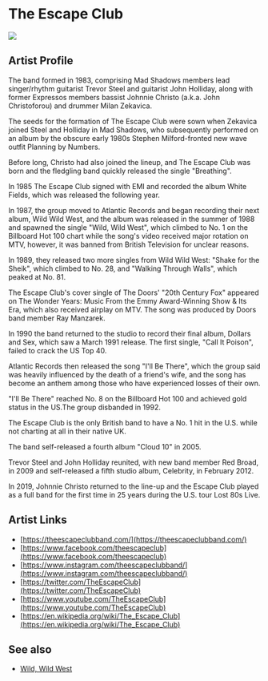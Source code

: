# The Escape Club

![](../../asssets/artists/The_Escape_Club.png)

## Artist Profile

The band formed in 1983, comprising Mad Shadows members lead singer/rhythm guitarist Trevor Steel and guitarist John Holliday, along with former Expressos members bassist Johnnie Christo (a.k.a. John Christoforou) and drummer Milan Zekavica. 

The seeds for the formation of The Escape Club were sown when Zekavica joined Steel and Holliday in Mad Shadows, who subsequently performed on an album by the obscure early 1980s Stephen Milford-fronted new wave outfit Planning by Numbers.

Before long, Christo had also joined the lineup, and The Escape Club was born and the fledgling band quickly released the single "Breathing".

In 1985 The Escape Club signed with EMI and recorded the album White Fields, which was released the following year. 

In 1987, the group moved to Atlantic Records and began recording their next album, Wild Wild West, and the album was released in the summer of 1988 and spawned the single "Wild, Wild West", which climbed to No. 1 on the Billboard Hot 100 chart while the song's video received major rotation on MTV, however, it was banned from British Television for unclear reasons.

In 1989, they released two more singles from Wild Wild West: "Shake for the Sheik", which climbed to No. 28, and "Walking Through Walls", which peaked at No. 81.

The Escape Club's cover single of The Doors' "20th Century Fox" appeared on The Wonder Years: Music From the Emmy Award-Winning Show & Its Era, which also received airplay on MTV. The song was produced by Doors band member Ray Manzarek.

In 1990 the band returned to the studio to record their final album, Dollars and Sex, which saw a March 1991 release. The first single, "Call It Poison", failed to crack the US Top 40. 

Atlantic Records then released the song "I'll Be There", which the group said was heavily influenced by the death of a friend's wife, and the song has become an anthem among those who have experienced losses of their own. 

"I'll Be There" reached No. 8 on the Billboard Hot 100 and achieved gold status in the US.The group disbanded in 1992. 

The Escape Club is the only British band to have a No. 1 hit in the U.S. while not charting at all in their native UK.

The band self-released a fourth album "Cloud 10" in 2005.

Trevor Steel and John Holliday reunited, with new band member Red Broad, in 2009 and self-released a fifth studio album, Celebrity, in February 2012.

In 2019, Johnnie Christo returned to the line-up and the Escape Club played as a full band for the first time in 25 years during the U.S. tour Lost 80s Live. 

## Artist Links

- [https://theescapeclubband.com/](https://theescapeclubband.com/)
- [https://www.facebook.com/theescapeclub](https://www.facebook.com/theescapeclub)
- [https://www.instagram.com/theescapeclubband/](https://www.instagram.com/theescapeclubband/)
- [https://twitter.com/TheEscapeClub](https://twitter.com/TheEscapeClub)
- [https://www.youtube.com/TheEscapeClub](https://www.youtube.com/TheEscapeClub)
- [https://en.wikipedia.org/wiki/The_Escape_Club](https://en.wikipedia.org/wiki/The_Escape_Club)


## See also

- [Wild, Wild West](The_Escape_Club-Wild__Wild_West.md)
